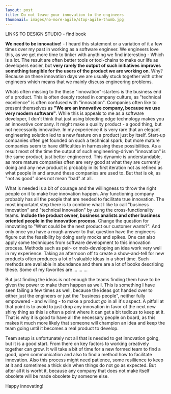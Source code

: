 ```yaml
---
layout: post
title: Do not leave your innovation to the engineers
thumbnail: images/no-more-agile/stop-agile-thumb.jpg
---
```


LINKS TO DESIGN STUDIO - find book

**We need to be innovative!** - I heard this statement or a variation of it a few times over my past in working as a software engineer. We engineers love this, as we get more time to tinker with anything we find interesting - Which is a lot. The result are often better tools or tool-chains to make our life as developers easier, but **very rarely the output of such initiatives improves something tangible for the users of the product we are working on**. Why? Because on these innovation days we are usually stuck together with other engineers which means that we mainly discuss engineering problems. 

Whats often missing to the these "innovation"-starters is the business end of a product. This is often deeply rooted in company culture, as "technical excellence" is often confused with "innovation". Companies often like to present themselves as **"We are an innovative company, because we use very modern software"**. While this is appeals to me as a software developer, I don't think that just using bleeding edge technology makes you an innovative company. It might make a quality product - a good thing, but not necessarily innovative. 
In my experience it is very rare that an elegant engineering solution led to a new feature on a product just by itself. Start-up companies often get founded on such a technical spark, but more mature companies seem to have difficulties in harnessing these possibilities. As a result most of the time the output of such engineering-driven "innovation" is the same product, just better engineered. This dynamic is understandable, as more mature companies often are very good at what they are currently doing and any new product is probably in its first iteration not as refined as what people in and around these companies are used to. But that is ok, as "not as good" does not mean "bad" at all. 

What is needed is a bit of courage and the willingness to throw the right people on it to make true innovation happen. Any functioning company probably has all the people that are needed to facilitate true innovation. 
The most importatnt step there is to combine what I like to call "business innovation" and "technical innovation" by using the cross-functionality teams. **Include the product owner, business analists and other business oriented people in the innovation process.** Change the question for innovating to "What could be the next product our customer wants?". And only once you have a rough answer to that question have the engineers figure out the feasibility by doing early mocks and spikes. One can also apply some techniques from software development to this innovation process. Methods such as pair- or mob-developing an idea work very well in my experience. Taking an afternoon off to create a show-and-tell for new products often produces a lot of valuable ideas in a short time. Such methods are available in abundance and there are a lot of books describing these. Some of my favorites are ... ... ...

But just finding the ideas is not enough the teams finding them have to be given the power to make them happen as well. This is something I have seen failing a few times as well, because the ideas got handed over to either just the engineers or just the "business people", neither fully empowered - and willing - to make a product *go* in all it's aspect. A pitfall at that point is to avoid to just drop any innovation in favor of the next new shiny thing as this is often a point where it can get a bit tedious to keep at it. That is why it is good to have all the necessary people on board, as this makes it much more likely that someone will champion an idea and keep the team going until it becomes a real product to develop.

Team setup is unfortunately not all that is needed to get innovation going, but it is a good start. From there on key factors to working creatively together can grow. It will take a bit of time for a new formed team to find a good, open communication and also to find a method how to facilitate innovation. Also this process might need patience, some resiliience to keep at it and sometimes a thick skin when things do not go as expected. But after all it is worht it, because any company that does not make itself obsolete will be made obsolete by someone else.  

Happy innovating!





